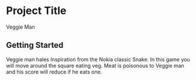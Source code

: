 # Project Title

Veggie Man

## Getting Started
Veggie man hales Inspiration from the Nokia classic Snake. In this game you will move around the square eating veg. Meat is poisonous to Veggie man and his score will reduce if he eats one.
